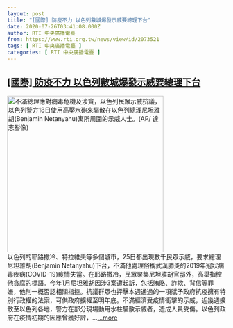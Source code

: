 ```yaml
---
layout: post
title: "[國際] 防疫不力 以色列數城爆發示威要總理下台"
date: 2020-07-26T03:41:08.000Z
author: RTI 中央廣播電臺
from: https://www.rti.org.tw/news/view/id/2073521
tags: [ RTI 中央廣播電臺 ]
categories: [ RTI 中央廣播電臺 ]
---
```

<!--1595734868000-->
[[國際] 防疫不力 以色列數城爆發示威要總理下台](https://www.rti.org.tw/news/view/id/2073521)
------

<div>
<img src="https://static.rti.org.tw/assets/thumbnails/2020/07/19/aec5a82bc4280725a2f4466675c2ee47.jpg" width="360" alt="不滿總理應對病毒危機及涉貪，以色列民眾示威抗議，以色列警方18日使用高壓水砲來驅散在以色列總理尼坦雅胡(Benjamin Netanyahu)寓所周圍的示威人士。(AP/ 達志影像)" title="不滿總理應對病毒危機及涉貪，以色列民眾示威抗議，以色列警方18日使用高壓水砲來驅散在以色列總理尼坦雅胡(Benjamin Netanyahu)寓所周圍的示威人士。(AP/ 達志影像)"><br>以色列的耶路撒冷、特拉維夫等多個城市，25日都出現數千民眾示威，要求總理尼坦雅胡(Benjamin Netanyahu)下台，不滿他處理俗稱武漢肺炎的2019年冠狀病毒疾病(COVID-19)疫情失當。在耶路撒冷，民眾聚集尼坦雅胡官邸外，高舉指控他貪腐的標語。今年1月尼坦雅胡因涉3案遭起訴，包括賄賂、詐欺、背信等罪嫌，他則一概否認相關指控。抗議群眾也抨擊本週通過的一項賦予政府抗疫擁有特別行政權的法案，可供政府擴權至明年底。不滿經濟受疫情衝擊的示威，近幾週擴散至以色列各地，警方在部分現場動用水柱驅散示威者，造成人員受傷。以色列政府在疫情初期的因應曾獲好評，...<a target="_blank" href="https://www.rti.org.tw/news/view/id/2073521">...more</a>
</div>
